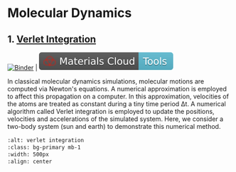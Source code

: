 # **Molecular Dynamics**

## 1. [Verlet Integration](https://github.com/osscar-org/quantum-mechanics/blob/develop/notebook/molecular-dynamics/verlet_integration.ipynb)

[![Binder](https://mybinder.org/badge_logo.svg)](https://mybinder.org/v2/gh/osscar-org/quantum-mechanics/master?urlpath=%2Fvoila%2Frender%2Fnotebook%2Fmolecular-dynamics%2Fverlet_integration.ipynb) | [![Materials Cloud Tool osscar-qmcourse](https://raw.githubusercontent.com/materialscloud-org/mcloud-badge/main/badges/img/mcloud_badge_tools.svg)](https://osscar-quantum-mechanics.materialscloud.io/voila/render/molecular-dynamics/verlet_integration.ipynb) 

In classical molecular dynamics simulations, molecular motions are
computed via Newton's equations. A numerical approximation is
employed to affect this propagation on a computer. In this approximation, velocities of the atoms are treated as constant during a tiny time
period Δt. A numerical algorithm called Verlet integration is employed to update
the positions, velocities and accelerations of the simulated system. Here, we
consider a two-body system (sun and earth) to demonstrate this numerical method.

```{image} ./images/verlet_integration.png
:alt: verlet integration
:class: bg-primary mb-1
:width: 500px
:align: center
```
